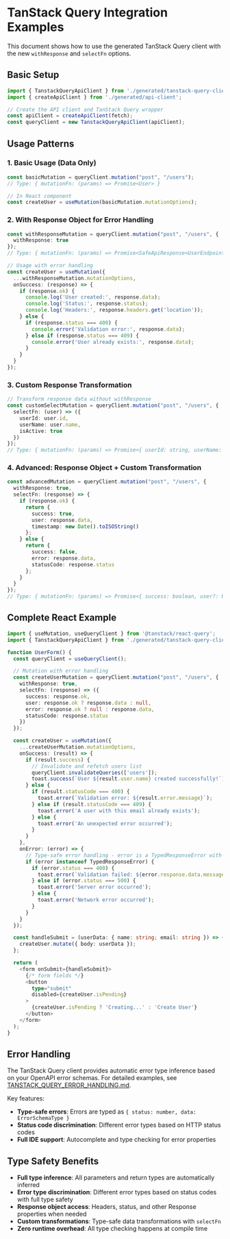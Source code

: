 # TanStack Query Integration Examples

This document shows how to use the generated TanStack Query client with the new `withResponse` and `selectFn` options.

## Basic Setup

```typescript
import { TanstackQueryApiClient } from './generated/tanstack-query-client';
import { createApiClient } from './generated/api-client';

// Create the API client and TanStack Query wrapper
const apiClient = createApiClient(fetch);
const queryClient = new TanstackQueryApiClient(apiClient);
```

## Usage Patterns

### 1. Basic Usage (Data Only)

```typescript
const basicMutation = queryClient.mutation("post", "/users");
// Type: { mutationFn: (params) => Promise<User> }

// In React component
const createUser = useMutation(basicMutation.mutationOptions);
```

### 2. With Response Object for Error Handling

```typescript
const withResponseMutation = queryClient.mutation("post", "/users", {
  withResponse: true
});
// Type: { mutationFn: (params) => Promise<SafeApiResponse<UserEndpoint>> }

// Usage with error handling
const createUser = useMutation({
  ...withResponseMutation.mutationOptions,
  onSuccess: (response) => {
    if (response.ok) {
      console.log('User created:', response.data);
      console.log('Status:', response.status);
      console.log('Headers:', response.headers.get('location'));
    } else {
      if (response.status === 400) {
        console.error('Validation error:', response.data);
      } else if (response.status === 409) {
        console.error('User already exists:', response.data);
      }
    }
  }
});
```

### 3. Custom Response Transformation

```typescript
// Transform response data without withResponse
const customSelectMutation = queryClient.mutation("post", "/users", {
  selectFn: (user) => ({
    userId: user.id,
    userName: user.name,
    isActive: true
  })
});
// Type: { mutationFn: (params) => Promise<{ userId: string, userName: string, isActive: boolean }> }
```

### 4. Advanced: Response Object + Custom Transformation

```typescript
const advancedMutation = queryClient.mutation("post", "/users", {
  withResponse: true,
  selectFn: (response) => {
    if (response.ok) {
      return {
        success: true,
        user: response.data,
        timestamp: new Date().toISOString()
      };
    } else {
      return {
        success: false,
        error: response.data,
        statusCode: response.status
      };
    }
  }
});
// Type: { mutationFn: (params) => Promise<{ success: boolean, user?: User, error?: ErrorType, statusCode?: number, timestamp?: string }> }
```

## Complete React Example

```typescript
import { useMutation, useQueryClient } from '@tanstack/react-query';
import { TanstackQueryApiClient } from './generated/tanstack-query-client';

function UserForm() {
  const queryClient = useQueryClient();

  // Mutation with error handling
  const createUserMutation = queryClient.mutation("post", "/users", {
    withResponse: true,
    selectFn: (response) => ({
      success: response.ok,
      user: response.ok ? response.data : null,
      error: response.ok ? null : response.data,
      statusCode: response.status
    })
  });

  const createUser = useMutation({
    ...createUserMutation.mutationOptions,
    onSuccess: (result) => {
      if (result.success) {
        // Invalidate and refetch users list
        queryClient.invalidateQueries(['users']);
        toast.success(`User ${result.user.name} created successfully!`);
      } else {
        if (result.statusCode === 400) {
          toast.error(`Validation error: ${result.error.message}`);
        } else if (result.statusCode === 409) {
          toast.error('A user with this email already exists');
        } else {
          toast.error('An unexpected error occurred');
        }
      }
    },
    onError: (error) => {
      // Type-safe error handling - error is a TypedResponseError with data property
      if (error instanceof TypedResponseError) {
        if (error.status === 400) {
          toast.error(`Validation failed: ${error.response.data.message}`);
        } else if (error.status === 500) {
          toast.error('Server error occurred');
        } else {
          toast.error('Network error occurred');
        }
      }
    }
  });

  const handleSubmit = (userData: { name: string; email: string }) => {
    createUser.mutate({ body: userData });
  };

  return (
    <form onSubmit={handleSubmit}>
      {/* form fields */}
      <button
        type="submit"
        disabled={createUser.isPending}
      >
        {createUser.isPending ? 'Creating...' : 'Create User'}
      </button>
    </form>
  );
}
```

## Error Handling

The TanStack Query client provides automatic error type inference based on your OpenAPI error schemas. For detailed examples, see [TANSTACK_QUERY_ERROR_HANDLING.md](./TANSTACK_QUERY_ERROR_HANDLING.md).

Key features:
- **Type-safe errors**: Errors are typed as `{ status: number, data: ErrorSchemaType }`
- **Status code discrimination**: Different error types based on HTTP status codes
- **Full IDE support**: Autocomplete and type checking for error properties

## Type Safety Benefits

- **Full type inference**: All parameters and return types are automatically inferred
- **Error type discrimination**: Different error types based on status codes with full type safety
- **Response object access**: Headers, status, and other Response properties when needed
- **Custom transformations**: Type-safe data transformations with `selectFn`
- **Zero runtime overhead**: All type checking happens at compile time
